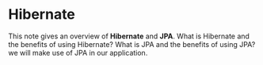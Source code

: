 # Hibernate 

This note gives an overview of **Hibernate** and **JPA**. What is Hibernate and the benefits of using Hibernate? What is JPA and the benefits of using JPA? we will make use of JPA in our application.
